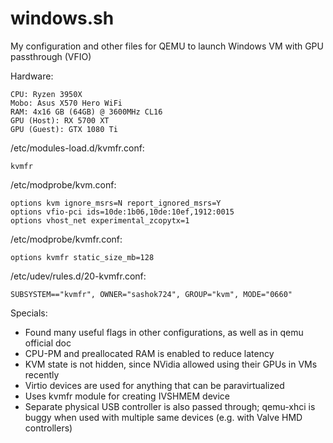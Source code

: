 # windows.sh
My configuration and other files for QEMU to launch Windows VM with GPU passthrough (VFIO)

Hardware:
```
CPU: Ryzen 3950X
Mobo: Asus X570 Hero WiFi
RAM: 4x16 GB (64GB) @ 3600MHz CL16
GPU (Host): RX 5700 XT
GPU (Guest): GTX 1080 Ti
```

/etc/modules-load.d/kvmfr.conf:
```
kvmfr
```

/etc/modprobe/kvm.conf:
```
options kvm ignore_msrs=N report_ignored_msrs=Y
options vfio-pci ids=10de:1b06,10de:10ef,1912:0015
options vhost_net experimental_zcopytx=1
```

/etc/modprobe/kvmfr.conf:
```
options kvmfr static_size_mb=128
```

/etc/udev/rules.d/20-kvmfr.conf:
```
SUBSYSTEM=="kvmfr", OWNER="sashok724", GROUP="kvm", MODE="0660"
```

Specials:
* Found many useful flags in other configurations, as well as in qemu official doc
* CPU-PM and preallocated RAM is enabled to reduce latency
* KVM state is not hidden, since NVidia allowed using their GPUs in VMs recently
* Virtio devices are used for anything that can be paravirtualized
* Uses kvmfr module for creating IVSHMEM device
* Separate physical USB controller is also passed through; qemu-xhci is buggy when used with multiple same devices (e.g. with Valve HMD controllers)
